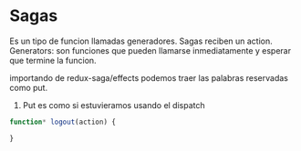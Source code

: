 # Sagas

Es un tipo de funcion llamadas generadores.
Sagas reciben un action.
Generators: son funciones que pueden llamarse inmediatamente y esperar que termine la funcion.

importando de redux-saga/effects podemos traer las palabras reservadas como put.

1. Put es como si estuvieramos usando el dispatch

```js 
function* logout(action) {

}
```